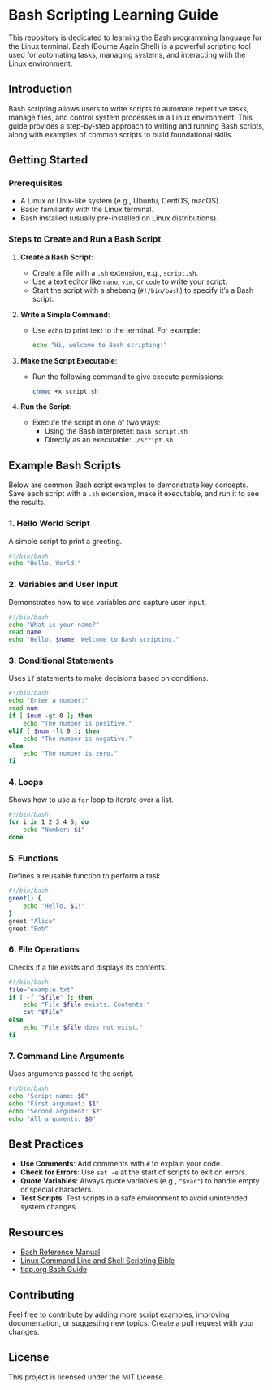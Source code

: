 # Bash Scripting Learning Guide

This repository is dedicated to learning the Bash programming language for the Linux terminal. Bash (Bourne Again Shell) is a powerful scripting tool used for automating tasks, managing systems, and interacting with the Linux environment.

## Introduction

Bash scripting allows users to write scripts to automate repetitive tasks, manage files, and control system processes in a Linux environment. This guide provides a step-by-step approach to writing and running Bash scripts, along with examples of common scripts to build foundational skills.

## Getting Started

### Prerequisites
- A Linux or Unix-like system (e.g., Ubuntu, CentOS, macOS).
- Basic familiarity with the Linux terminal.
- Bash installed (usually pre-installed on Linux distributions).

### Steps to Create and Run a Bash Script
1. **Create a Bash Script**:
   - Create a file with a `.sh` extension, e.g., `script.sh`.
   - Use a text editor like `nano`, `vim`, or `code` to write your script.
   - Start the script with a shebang (`#!/bin/bash`) to specify it’s a Bash script.

2. **Write a Simple Command**:
   - Use `echo` to print text to the terminal. For example:
     ```bash
     echo "Hi, welcome to Bash scripting!"
     ```

3. **Make the Script Executable**:
   - Run the following command to give execute permissions:
     ```bash
     chmod +x script.sh
     ```

4. **Run the Script**:
   - Execute the script in one of two ways:
     - Using the Bash interpreter: `bash script.sh`
     - Directly as an executable: `./script.sh`

## Example Bash Scripts

Below are common Bash script examples to demonstrate key concepts. Save each script with a `.sh` extension, make it executable, and run it to see the results.

### 1. Hello World Script
A simple script to print a greeting.

```bash
#!/bin/bash
echo "Hello, World!"
```

### 2. Variables and User Input
Demonstrates how to use variables and capture user input.

```bash
#!/bin/bash
echo "What is your name?"
read name
echo "Hello, $name! Welcome to Bash scripting."
```

### 3. Conditional Statements
Uses `if` statements to make decisions based on conditions.

```bash
#!/bin/bash
echo "Enter a number:"
read num
if [ $num -gt 0 ]; then
    echo "The number is positive."
elif [ $num -lt 0 ]; then
    echo "The number is negative."
else
    echo "The number is zero."
fi
```

### 4. Loops
Shows how to use a `for` loop to iterate over a list.

```bash
#!/bin/bash
for i in 1 2 3 4 5; do
    echo "Number: $i"
done
```

### 5. Functions
Defines a reusable function to perform a task.

```bash
#!/bin/bash
greet() {
    echo "Hello, $1!"
}
greet "Alice"
greet "Bob"
```

### 6. File Operations
Checks if a file exists and displays its contents.

```bash
#!/bin/bash
file="example.txt"
if [ -f "$file" ]; then
    echo "File $file exists. Contents:"
    cat "$file"
else
    echo "File $file does not exist."
fi
```

### 7. Command Line Arguments
Uses arguments passed to the script.

```bash
#!/bin/bash
echo "Script name: $0"
echo "First argument: $1"
echo "Second argument: $2"
echo "All arguments: $@"
```

## Best Practices
- **Use Comments**: Add comments with `#` to explain your code.
- **Check for Errors**: Use `set -e` at the start of scripts to exit on errors.
- **Quote Variables**: Always quote variables (e.g., `"$var"`) to handle empty or special characters.
- **Test Scripts**: Test scripts in a safe environment to avoid unintended system changes.

## Resources
- [Bash Reference Manual](https://www.gnu.org/software/bash/manual/)
- [Linux Command Line and Shell Scripting Bible](https://www.wiley.com/en-us/Linux+Command+Line+and+Shell+Scripting+Bible%2C+4th+Edition-p-9781119700913)
- [tldp.org Bash Guide](https://tldp.org/LDP/abs/html/)

## Contributing
Feel free to contribute by adding more script examples, improving documentation, or suggesting new topics. Create a pull request with your changes.

## License
This project is licensed under the MIT License.

</xaiArtifact>